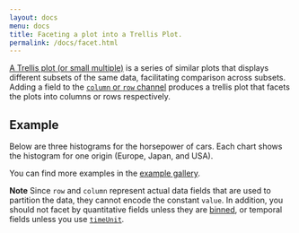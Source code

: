 ```yaml
---
layout: docs
menu: docs
title: Faceting a plot into a Trellis Plot.
permalink: /docs/facet.html
---
```


[A Trellis plot (or small multiple)](https://en.wikipedia.org/wiki/Small_multiple) is a series of similar plots that displays different subsets of the same data, facilitating comparison across subsets. Adding a field to the [`column` or `row` channel](encoding.html#facet) produces a trellis plot that facets the plots into columns or rows respectively.

## Example

Below are three histograms for the horsepower of cars. Each chart shows the histogram for one origin (Europe, Japan, and USA).

<span class="vl-example" data-name="trellis_bar_histogram"></span>

You can find more examples in the [example gallery]({{site.baseurl}}/examples/#trellis-plots).

**Note** Since `row` and `column` represent actual data fields that are used to partition the data, they cannot encode the constant `value`. In addition, you should not facet by quantitative fields unless they are [binned](bin.html), or temporal fields unless you use [`timeUnit`](timeunit.html).

